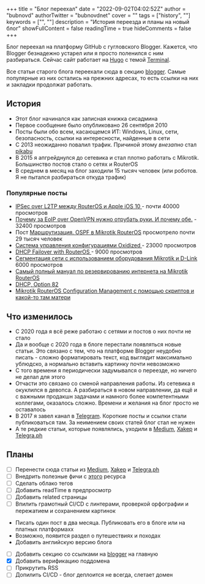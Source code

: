 +++
title = "Блог переехал"
date = "2022-09-02T04:02:52Z"
author = "bubnovd"
authorTwitter = "bubnovdnet"
cover = ""
tags = ["history", ""]
keywords = ["", ""]
description = "История переезда и планы на новый блог"
showFullContent = false
readingTime = true
hideComments = false
+++

Блог переехал на платформу GitHub с гугловского Blogger. Кажется, что Blogger безнадежно устарел или я просто поленился с ним разбираться.
Сейчас сайт работает на [Hugo](https://gohugo.io/) с темой [Terminal](https://github.com/panr/hugo-theme-terminal).

Все статьи старого блога переехали сюда в секцию [blogger](/blogger). Самые популярные из них остались на прежних адресах, то есть ссылки на них и закладки продолжат работать.



## История

- Этот блог начинался как записная книжка сисадмина
- Первое сообщение было опубликовано 26 сентября 2010
- Посты были обо всем, касающемся ИТ: Windows, Linux, сети, безопасность, ссылки на интересности, найденные в сети
- С 2013 неожиданно повалил трафик. Причиной этому _внезапно_ стал [pikabu](https://pikabu.ru/story/salyut_burzhua_1577076?cid=16396660)
- В 2015 я апгрейднулся до сетевика и стал плотно работать с Mikrotik. Большинство постов стало о сетях и RouterOS
- В среднем в месяц на блог заходили 15 тысяч человек (или роботов. Я не пытался разбираться откуда трафик)

### Популярные посты
- [IPSec over L2TP между RouterOS и Apple iOS 10 ](/blogger/ipsec-over-l2tp-между-routeros-и-apple-ios-10) - почти 40000 просмотров
- [Почему за EoIP over OpenVPN нужно отрубать руки. И почему обе.](/blogger/почему-за-eoip-over-openvpn-нужно-отрубать-руки.-и-почему-обе) - 32400 просмотров
- Пост [Маршрутизация. OSPF в Mikrotik RouterOS](/blogger/маршрутизация.-ospf-в-mikrotik-routeros) просмотрело почти 29 тысяч человек
- [Система управления конфигурациями Oxidized ](/blogger/система-управления-конфигурациями-oxidized) - 23000 просмотров
- [DHCP Failover with RouterOS ](/blogger/dhcp-failover-with-routeros) - 9000 просмотров
- [Сегментация сети с использованием оборудования Mikrotik и D-Link ](/blogger/сегментация-сети-с-использованием-оборудования-mikrotik-и-d-link) 6000 просмотров
- [Самый полный мануал по резервированию интернета на Mikrotik RouterOS](http://www.bubnovd.net/2015/03/mikrotik-routeros.html)
- [DHCP, Option 82](http://www.bubnovd.net/2015/11/dhcp-option-82.html)
- [ Мikrotik RouterOS Configuration Management с помощью скриптов и какой-то там матери ](/blogger/mikrotik-routeros-configuration-management-с-помощью-скриптов-и-какой-то-там-матери)

## Что изменилось
- С 2020 года я всё реже работаю с сетями и постов о них почти не стало
- Да и вообще с 2020 года в блоге перестали появляться новые статьи. Это связано с тем, что на платформе Blogger неудобно писать - сложно форматировать текст, код выглядит максимально ублюдско, а нормально вставить картинку почти невозможно
- С того времени я периодически задумывался о переезде, но ничего не делал для этого
- Отчасти это связано со сменой направления работы. Из сетевика я окуклился в девопса. А разбираться в новом направлении, да ещё и с важными продакшн задачами и намного более компетентными коллегами, оказалось сложно. Времени и желания на блог просто не оставалось
- В 2017 я завел канал в [Telegram](mikrotikninja.t.me). Короткие посты и ссылки стали публиковаться там. За неимением своих статей блог стал не нужен
- А те редкие статьи, которые появлялись, уходили в [Medium](https://medium.com/@dbubnov), [Xakep](https://xakep.ru/author/bubnovd/) и [Telegra.ph](https://telegra.ph/Pik-Uchitel-Ala-Archa-08-12)

## Планы
- [ ] Перенести сюда статьи из [Medium](https://medium.com/@dbubnov), [Xakep](https://xakep.ru/author/bubnovd/) и [Telegra.ph](https://telegra.ph/Pik-Uchitel-Ala-Archa-08-12)
- [ ] Внедрить полезные фичи c [этого](https://digitaldrummerj.me/series/blogging-with-hugo/) ресурса
- [ ] Сделать облако тегов
- [ ] Добавить readTime в предпросмотр
- [ ] Добавить related страницы
- [ ] Впилить грамотный CI/CD с линтерами, проверкой орфографии и пережатием и сохранением картинок
- Писать один пост в два месяца. Публиковать его в блоге или на платных платформахх
- Возможно, появится раздел о путешествиях и походах
- Добавить английскую версию блога
- [ ] Добавить секцию со ссылками на [blogger](/blogger) на главную
- [x] Добавить верификацию поддомена
- [ ] Прикрутить RSS 
- [ ] Допилить CI/CD - блог деплоится не всегда, слетает домен
